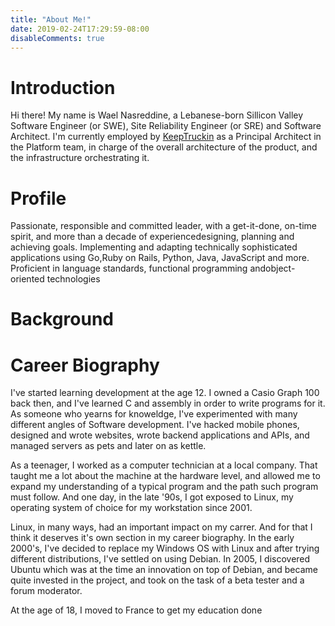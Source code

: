 ```yaml
---
title: "About Me!"
date: 2019-02-24T17:29:59-08:00
disableComments: true
---
```


# Introduction

Hi there! My name is Wael Nasreddine, a Lebanese-born Sillicon Valley Software
Engineer (or SWE), Site Reliability Engineer (or SRE) and Software Architect.
I'm currently employed by [KeepTruckin](https://KeepTruckin.com) as a Principal
Architect in the Platform team, in charge of the overall architecture of the
product, and the infrastructure orchestrating it.

# Profile

Passionate, responsible and committed leader, with a get-it-done, on-time
spirit, and more than a decade of experiencedesigning, planning and achieving
goals. Implementing and adapting technically sophisticated applications using
Go,Ruby on Rails, Python, Java, JavaScript and more. Proficient in language
standards, functional programming andobject-oriented technologies

# Background

# Career Biography

I've started learning development at the age 12. I owned a Casio Graph 100 back
then, and I've learned C and assembly in order to write programs for it. As
someone who yearns for knoweldge, I've experimented with many different angles
of Software development. I've hacked mobile phones, designed and wrote
websites, wrote backend applications and APIs, and managed servers as pets and
later on as kettle.

As a teenager, I worked as a computer technician at a local company. That
taught me a lot about the machine at the hardware level, and allowed me to
expand my understanding of a typical program and the path such program must
follow. And one day, in the late '90s, I got exposed to Linux, my operating
system of choice for my workstation since 2001.

Linux, in many ways, had an important impact on my carrer. And for that I think
it deserves it's own section in my career biography. In the early 2000's, I've
decided to replace my Windows OS with Linux and after trying different
distributions, I've settled on using Debian. In 2005, I discovered Ubuntu which
was at the time an innovation on top of Debian, and became quite invested in
the project, and took on the task of a beta tester and a forum moderator.

At the age of 18, I moved to France to get my education done

